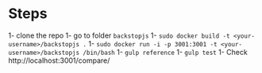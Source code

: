 
# Steps

1- clone the repo
1- go to folder `backstopjs`
1- `sudo docker build -t <your-username>/backstopjs .`
1- `sudo docker run -i -p 3001:3001 -t <your-username>/backstopjs /bin/bash`
1- `gulp reference`
1- `gulp test`
1- Check http://localhost:3001/compare/
